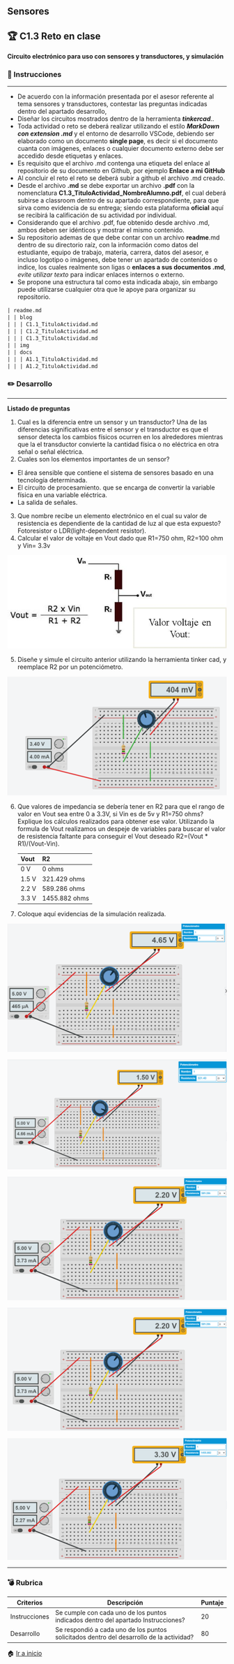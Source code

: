 ## Sensores
## :trophy: C1.3 Reto en clase

**Circuito electrónico para uso con sensores y transductores, y simulación**

### :blue_book: Instrucciones
___

- De acuerdo con la información presentada por el asesor referente al tema sensores y transductores,
contestar las preguntas indicadas dentro del apartado desarrollo,
- Diseñar los circuitos mostrados dentro de la herramienta ***tinkercad***..
- Toda actividad o reto se deberá realizar utilizando el estilo ***MarkDown con extension .md*** y el entorno
de desarrollo VSCode, debiendo ser elaborado como un documento **single page**, es decir si el
documento cuanta con imágenes, enlaces o cualquier documento externo debe ser accedido desde
etiquetas y enlaces.
- Es requisito que el archivo .md contenga una etiqueta del enlace al repositorio de su documento en
Github, por ejemplo **Enlace a mi GitHub**
- Al concluir el reto el reto se deberá subir a github el archivo .md creado.
- Desde el archivo **.md** se debe exportar un archivo **.pdf** con la nomenclatura
**C1.3_TituloActividad_NombreAlumno.pdf**, el cual deberá subirse a classroom dentro de su apartado
correspondiente, para que sirva como evidencia de su entrega; siendo esta plataforma **oficial** aquí se
recibirá la calificación de su actividad por individual.
- Considerando que el archivo .pdf, fue obtenido desde archivo .md, ambos deben ser idénticos y
mostrar el mismo contenido.
- Su repositorio ademas de que debe contar con un archivo **readme**.md dentro de su directorio raíz, con
la información como datos del estudiante, equipo de trabajo, materia, carrera, datos del asesor, e
incluso logotipo o imágenes, debe tener un apartado de contenidos o indice, los cuales realmente son
ligas o **enlaces a sus documentos .md**, *evite utilizar texto* para indicar enlaces internos o externo.
- Se propone una estructura tal como esta indicada abajo, sin embargo puede utilizarse cualquier otra
que le apoye para organizar su repositorio.

``` 
| readme.md
| | blog
| | | C1.1_TituloActividad.md
| | | C1.2_TituloActividad.md
| | | C1.3_TituloActividad.md
| | img
| | docs
| | | A1.1_TituloActividad.md
| | | A1.2_TituloActividad.md
```

### :pencil2: Desarrollo
___
**Listado de preguntas**

1. Cual es la diferencia entre un sensor y un transductor?
Una de las diferencias significativas entre el sensor y el transductor es que el sensor detecta los cambios físicos ocurren en los alrededores mientras que la el transductor convierte la cantidad física o no eléctrica en otra señal o señal eléctrica. 
2. Cuales son los elementos importantes de un sensor?
* El área sensible que contiene el sistema de sensores basado en una tecnología determinada.
* El circuito de procesamiento. que se encarga de convertir la variable física en una variable eléctrica.
* La salida de señales.
3. Que nombre recibe un elemento electrónico en el cual su valor de resistencia es dependiente de la
cantidad de luz al que esta expuesto?
Fotoresistor o LDR(light-dependent resistor).
4. Calcular el valor de voltaje en Vout dado que R1=750 ohm, R2=100 ohm y Vin= 3.3v


![](https://github.com/JavieRM3N/SistemasProgramables/blob/2ca07fe3617061ce066c06271ceeab6a5035a2f1/img/C1.3.CircuitoEjercicio.png)

5. Diseñe y simule el circuito anterior utilizando la herramienta tinker cad, y reemplace R2 por un
potenciómetro.

![](https://github.com/JavieRM3N/SistemasProgramables/blob/5c750967c8d5b37f16cab8ee777fbfcfa91d7590/img/C1.3.CircuitoEjercicio1.png)

6. Que valores de impedancia se debería tener en R2 para que el rango de valor en Vout sea entre 0 a
3.3V, si Vin es de 5v y R1=750 ohms? Explique los cálculos realizados para obtener ese valor.
Utilizando la formula de Vout realizamos un despeje de variables para buscar el valor de resistencia faltante para conseguir el Vout deseado R2=(Vout * R1)/(Vout-Vin).

   Vout| R2 | 
   ---------|----------|
   0 V | 0 ohms |
   1.5 V | 321.429 ohms |
   2.2 V | 589.286 ohms |
   3.3 V| 1455.882 ohms |

7. Coloque aquí evidencias de la simulación realizada.

![](https://github.com/JavieRM3N/SistemasProgramables/blob/8010fb97ce788d181ba8513d251f6c317fc7c68a/img/C1.3.CircuitoEjercicio2.png)

![](https://github.com/JavieRM3N/SistemasProgramables/blob/8010fb97ce788d181ba8513d251f6c317fc7c68a/img/C1.3.CircuitoEjercicio3.png)

![](https://github.com/JavieRM3N/SistemasProgramables/blob/8010fb97ce788d181ba8513d251f6c317fc7c68a/img/C1.3.CircuitoEjercicio4.png)

![](https://github.com/JavieRM3N/SistemasProgramables/blob/8010fb97ce788d181ba8513d251f6c317fc7c68a/img/C1.3.CircuitoEjercicio4.png)

![](https://github.com/JavieRM3N/SistemasProgramables/blob/8010fb97ce788d181ba8513d251f6c317fc7c68a/img/C1.3.CircuitoEjercicio5.png)
___

### :bomb: Rubrica

| Criterios     | Descripción                                                                                  | Puntaje |
| ------------- | -------------------------------------------------------------------------------------------- | ------- |
| Instrucciones | Se cumple con cada uno de los puntos indicados dentro del apartado Instrucciones?            | 20 |
| Desarrollo    | Se respondió a cada uno de los puntos solicitados dentro del desarrollo de la actividad?     | 80      |

:house: [Ir a inicio](https://github.com/JavieRM3N/SistemasProgramables)
